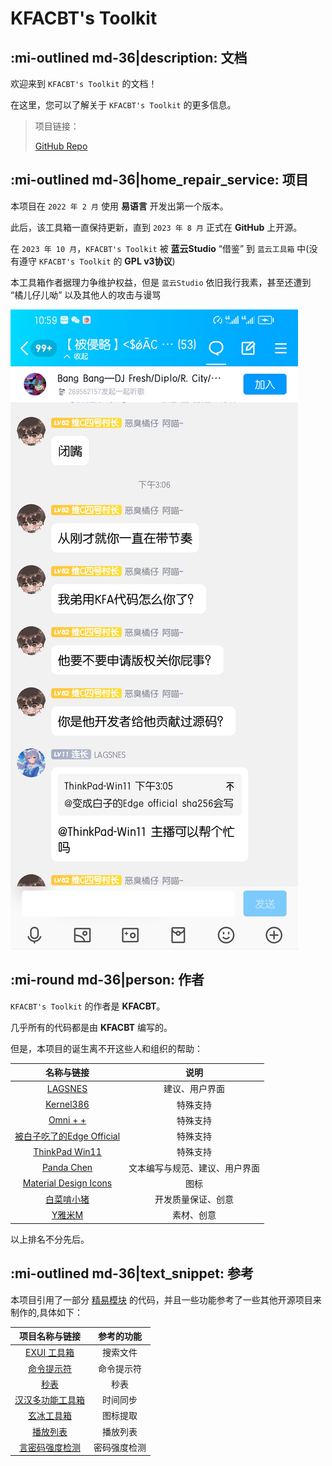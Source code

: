 # KFACBT's Toolkit

## :mi-outlined md-36|description: 文档

欢迎来到 `KFACBT's Toolkit` 的文档！

在这里，您可以了解关于 `KFACBT's Toolkit` 的更多信息。

> 项目链接：
>
> [GitHub Repo](https://github.com/gytxtx/KFACBT_Toolkit)

## :mi-outlined md-36|home_repair_service: 项目

本项目在 `2022 年 2 月` 使用 **易语言** 开发出第一个版本。


此后，该工具箱一直保持更新，直到 `2023 年 8 月` 正式在 **GitHub** 上开源。

在 `2023 年 10 月`，`KFACBT's Toolkit` 被 **蓝云Studio** “借鉴” 到 `蓝云工具箱` 中(没有遵守 `KFACBT's Toolkit` 的 **GPL v3协议**)

本工具箱作者据理力争维护权益，但是 `蓝云Studio` 依旧我行我素，甚至还遭到 “橘儿仔儿呦” 以及其他人的攻击与谩骂

![Image 1](./images/ck.jpg "Image 1")

## :mi-round md-36|person: 作者

`KFACBT's Toolkit` 的作者是 **KFACBT**。

几乎所有的代码都是由 **KFACBT** 编写的。

但是，本项目的诞生离不开这些人和组织的帮助：

| 名称与链接 | 说明 |
| :---: | :---: |
| [LAGSNES](https://space.bilibili.com/1333372502) | 建议、用户界面 |
| [Kernel386]() | 特殊支持 |
| [Omni + +]() | 特殊支持 |
| [被白子吃了的Edge Official](https://space.bilibili.com/1307281988) | 特殊支持 |
| [ThinkPad Win11](https://space.bilibili.com/1793334485) | 特殊支持 |
| [Panda Chen](https://space.bilibili.com/375276783) | 文本编写与规范、建议、用户界面 |
| [Material Design Icons](https://github.com/google/material-design-icons) | 图标 |
| [白菜啃小猪](https://space.bilibili.com/522535396) | 开发质量保证、创意 |
| [Y雅米M](https://space.bilibili.com/284572130) | 素材、创意 |

以上排名不分先后。

## :mi-outlined md-36|text_snippet: 参考

本项目引用了一部分 [精易模块](https://ec.125.la/) 的代码，并且一些功能参考了一些其他开源项目来制作的,具体如下：

| 项目名称与链接 | 参考的功能 |
| :---: | :---: |
| [EXUI 工具箱](https://bbs.125.la/forum.php?mod=viewthread&tid=13941992) | 搜索文件 |
| [命令提示符](https://bbs.125.la/forum.php?mod=viewthread&tid=136547) | 命令提示符 |
| [秒表](https://bbs.125.la/forum.php?mod=viewthread&tid=92362) | 秒表 |
| [汉汉多功能工具箱](https://bbs.125.la/forum.php?mod=viewthread&tid=13909175) | 时间同步 |
| [玄冰工具箱](https://bbs.125.la/forum.php?mod=viewthread&tid=14729179) | 图标提取 |
| [播放列表](https://bbs.125.la/forum.php?mod=viewthread&tid=14524236) | 播放列表 |
| [言密码强度检测](https://bbs.125.la/forum.php?mod=viewthread&tid=13694684) | 密码强度检测 |

